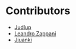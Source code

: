 # Contributors

-  [Judlup](https://www.linkedin.com/in/judlup/)
-  [Leandro Zappani](https://github.com/lzappani/)
-  [Jjuanki](https://github.com/Jjuanki)

